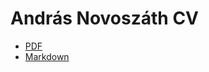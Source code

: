 # András Novoszáth CV

- [PDF](Andras_Novoszath_CV_BDE.pdf)
- [Markdown](https://github.com/nocibambi/CV/blob/main/Andras_Novoszath_CV_BDE.md)
